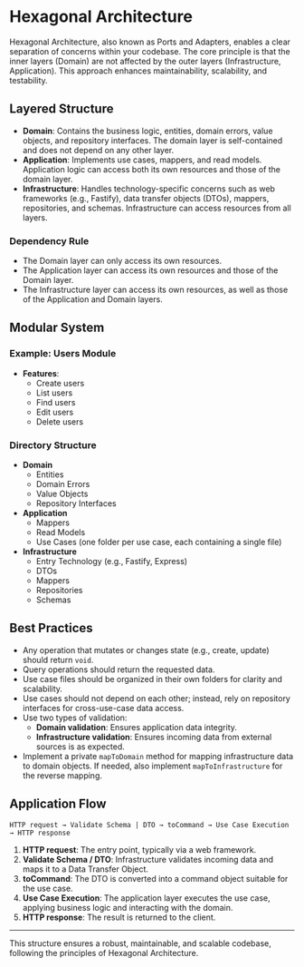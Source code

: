 # Hexagonal Architecture

Hexagonal Architecture, also known as Ports and Adapters, enables a clear separation of concerns within your codebase. The core principle is that the inner layers (Domain) are not affected by the outer layers (Infrastructure, Application). This approach enhances maintainability, scalability, and testability.

## Layered Structure

- **Domain**: Contains the business logic, entities, domain errors, value objects, and repository interfaces. The domain layer is self-contained and does not depend on any other layer.
- **Application**: Implements use cases, mappers, and read models. Application logic can access both its own resources and those of the domain layer.
- **Infrastructure**: Handles technology-specific concerns such as web frameworks (e.g., Fastify), data transfer objects (DTOs), mappers, repositories, and schemas. Infrastructure can access resources from all layers.

### Dependency Rule
- The Domain layer can only access its own resources.
- The Application layer can access its own resources and those of the Domain layer.
- The Infrastructure layer can access its own resources, as well as those of the Application and Domain layers.

## Modular System

### Example: Users Module

- **Features**:
  - Create users
  - List users
  - Find users
  - Edit users
  - Delete users

### Directory Structure

- **Domain**
  - Entities
  - Domain Errors
  - Value Objects
  - Repository Interfaces
- **Application**
  - Mappers
  - Read Models
  - Use Cases (one folder per use case, each containing a single file)
- **Infrastructure**
  - Entry Technology (e.g., Fastify, Express)
  - DTOs
  - Mappers
  - Repositories
  - Schemas

## Best Practices

- Any operation that mutates or changes state (e.g., create, update) should return `void`.
- Query operations should return the requested data.
- Use case files should be organized in their own folders for clarity and scalability.
- Use cases should not depend on each other; instead, rely on repository interfaces for cross-use-case data access.
- Use two types of validation:
  - **Domain validation**: Ensures application data integrity.
  - **Infrastructure validation**: Ensures incoming data from external sources is as expected.
- Implement a private `mapToDomain` method for mapping infrastructure data to domain objects. If needed, also implement `mapToInfrastructure` for the reverse mapping.

## Application Flow

```text
HTTP request → Validate Schema | DTO → toCommand → Use Case Execution → HTTP response
```

1. **HTTP request**: The entry point, typically via a web framework.
2. **Validate Schema / DTO**: Infrastructure validates incoming data and maps it to a Data Transfer Object.
3. **toCommand**: The DTO is converted into a command object suitable for the use case.
4. **Use Case Execution**: The application layer executes the use case, applying business logic and interacting with the domain.
5. **HTTP response**: The result is returned to the client.

---

This structure ensures a robust, maintainable, and scalable codebase, following the principles of Hexagonal Architecture.
